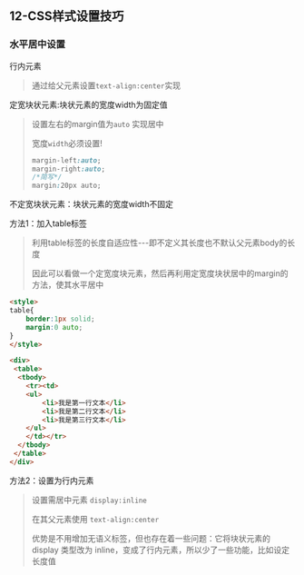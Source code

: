 ## 12-CSS样式设置技巧

### 水平居中设置

行内元素
> 通过给父元素设置`text-align:center`实现

定宽块状元素:块状元素的宽度width为固定值
> 设置左右的margin值为`auto` 实现居中
>
> 宽度`width`必须设置!
>
> ```css
> margin-left:auto;
> margin-right:auto;
> /*简写*/
> margin:20px auto;
> ```


不定宽块状元素：块状元素的宽度width不固定

方法1：加入table标签
> 利用table标签的长度自适应性---即不定义其长度也不默认父元素body的长度
>
> 因此可以看做一个定宽度块元素，然后再利用定宽度块状居中的margin的方法，使其水平居中
```html
<style>
table{
    border:1px solid;
    margin:0 auto;
}
</style>

<div>
 <table>
  <tbody>
    <tr><td>
    <ul>
        <li>我是第一行文本</li>
        <li>我是第二行文本</li>
        <li>我是第三行文本</li>
    </ul>
    </td></tr>
  </tbody>
 </table>
</div>
```

方法2：设置为行内元素
> 设置需居中元素 `display:inline`
>
> 在其父元素使用 `text-align:center`
>
> 优势是不用增加无语义标签，但也存在着一些问题：它将块状元素的 display 类型改为 inline，变成了行内元素，所以少了一些功能，比如设定长度值

